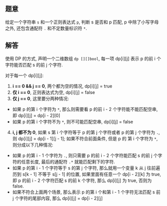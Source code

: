 ## 题意

给定一个字符串 `s` 和一个正则表达式 `p`, 判断 s 是否和 p 匹配, p 中除了小写字母之外, 还包含通配符 `.` 和不定数量标识符 `*`.

## 解答

使用 DP 的方式, 声明一个二维数组 `dp [][]bool`, 每一项 dp[i][j] 表示 p 的前 i 个字符能否匹配 s 的前 j 个字符.

对于每一个 dp[i][j]:

1. **i == 0 && j == 0**, 两个都为空的情况, dp[i][j] = true
2. **仅 i == 0**, 正则表达式为空, dp[i][j] = false
3. **仅 j == 0**, 这里要分两种情况:  
  - 如果 p 的第 i 个字符为 `*`, 那么则需要看 p 的前 i - 2 个字符能不能匹配空串, 即 dp[i][j] = dp[i - 2][0]
  - 如果 p 的第 i 个字符不为 `*`, 则不可能匹配空串, dp[i][j] = false
4. **i, j 都不为 0**, 如果 s 第 i 个字符等于 p 的第 j 个字符或者 p 的第 j 个字符为 `.`, 则 dp[i][j] = dp[i - 1][j - 1]; 如果不符合前面条件, 但是 p 的 第 i 个字符为 `*`, 则分成以下几种情况:
  - 如果 p 的第 i - 1 个字符为 `.`, 则只需要 p 的前 i - 2 个字符能匹配 s 的前 j 个字符的任意长度, 最后的通配符 `.*` 就能匹配剩下的字符.
  - 如果 p 的第 i - 1 个字符等于 s 的第 j 个字符, 那么就用一个变量 k 从 j 往前遍历到 s[k - 1] 不等于 s[j - 1] 的位置, 如果里面有任意一个 dp[i - 2][k] 为 true, 即 p 的前 i - 2 个字符匹配 s 的前 k 个字符, 那么 dp[i][j] 为 true, 否则为 false.
  - 如果不符合上面两个场景, 那么表示 p 的第 i 个和第 i - 1 个字符无法匹配 s 前 j 个字符的尾部内容, 那么 dp[i][j] = dp[i - 2][j]